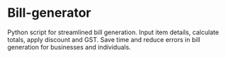 # Bill-generator
 Python script for streamlined bill generation. Input item details, calculate totals, apply discount and GST. Save time and reduce errors in bill generation for businesses and individuals.
